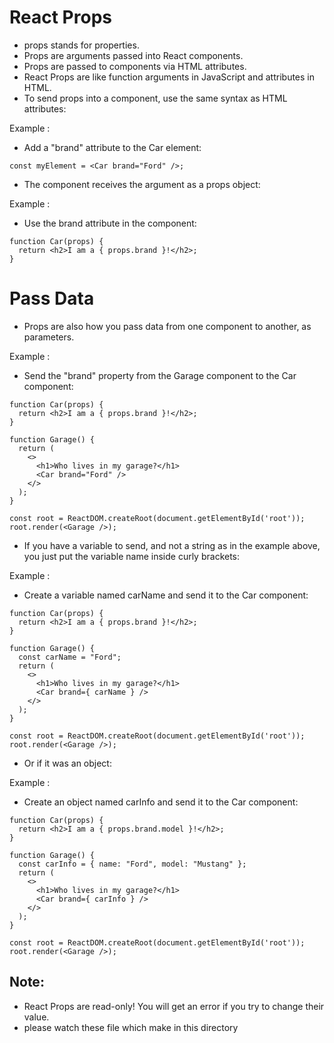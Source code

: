 # React Props

- props stands for properties.
- Props are arguments passed into React components.
- Props are passed to components via HTML attributes.
- React Props are like function arguments in JavaScript and attributes in HTML.
- To send props into a component, use the same syntax as HTML attributes:

Example :

- Add a "brand" attribute to the Car element:

```
const myElement = <Car brand="Ford" />;
```

- The component receives the argument as a props object:

Example :

- Use the brand attribute in the component:

```
function Car(props) {
  return <h2>I am a { props.brand }!</h2>;
}
```

# Pass Data

- Props are also how you pass data from one component to another, as parameters.

Example :

- Send the "brand" property from the Garage component to the Car component:

```
function Car(props) {
  return <h2>I am a { props.brand }!</h2>;
}

function Garage() {
  return (
    <>
      <h1>Who lives in my garage?</h1>
      <Car brand="Ford" />
    </>
  );
}

const root = ReactDOM.createRoot(document.getElementById('root'));
root.render(<Garage />);
```

- If you have a variable to send, and not a string as in the example above, you just put the variable name inside curly brackets:

Example :

- Create a variable named carName and send it to the Car component:

```
function Car(props) {
  return <h2>I am a { props.brand }!</h2>;
}

function Garage() {
  const carName = "Ford";
  return (
    <>
      <h1>Who lives in my garage?</h1>
      <Car brand={ carName } />
    </>
  );
}

const root = ReactDOM.createRoot(document.getElementById('root'));
root.render(<Garage />);
```

- Or if it was an object:

Example :

- Create an object named carInfo and send it to the Car component:

```
function Car(props) {
  return <h2>I am a { props.brand.model }!</h2>;
}

function Garage() {
  const carInfo = { name: "Ford", model: "Mustang" };
  return (
    <>
      <h1>Who lives in my garage?</h1>
      <Car brand={ carInfo } />
    </>
  );
}

const root = ReactDOM.createRoot(document.getElementById('root'));
root.render(<Garage />);
```

## Note:

- React Props are read-only! You will get an error if you try to change their value.
- please watch these file which make in this directory
